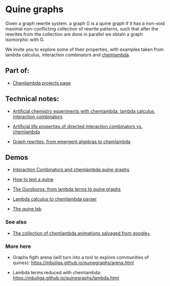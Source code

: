 # Quine graphs

Given a graph rewrite system. a graph G is a quine graph if it has a non-void maximal non-conflicting collection of rewrite patterns,  such that after the rewrites from the collection are done in parallel we obtain a graph isomorphic with G. 

We invite you to  explore some of their properties, with examples taken from lambda calculus, interaction combinators and [chemlambda](https://chemlambda.github.io/index.html). 

## Part of: 

* [Chemlambda projects page](https://chemlambda.github.io/index.html) 


## Technical notes:

* [Artificial chemistry experiments with chemlambda, lambda calculus, interaction combinators](https://arxiv.org/abs/2003.1433) 

* [Artificial life properties of directed interaction combinators vs. chemlambda](https://mbuliga.github.io/quinegraphs/ic-vs-chem.html#icvschem) 

* [Graph rewrites, from emergent algebras to chemlambda](https://mbuliga.github.io/quinegraphs/history-of-chemlambda.html)


## Demos


* [Interaction Combinators and chemlambda quine graphs](https://mbuliga.github.io/quinegraphs/ice.html) 

* [How to test a quine](https://mbuliga.github.io/quinegraphs/quinecheck.html) 

* [The Ouroboros: from lambda terms to quine graphs](https://mbuliga.github.io/quinegraphs/ouroboros.html)

* [Lambda calculus  to chemlambda parser](https://mbuliga.github.io/quinegraphs/lambda2mol.html) 

* [The quine lab](https://mbuliga.github.io/quinegraphs/quinelab.html) 

### See also

* [The collection of chemlambda animations salvaged from google+](https://chemlambda.github.io/collection.html)

### More here

* Graphs figth arena (will turn into a tool to explore communities of quines):  https://mbuliga.github.io/quinegraphs/arena.html

* Lambda terms reduced with chemlambda: https://mbuliga.github.io/quinegraphs/lambda.html 
